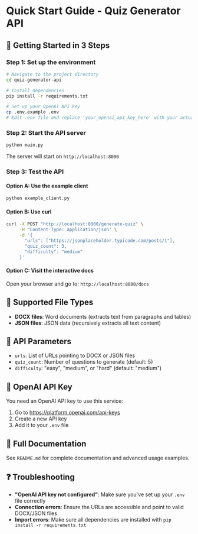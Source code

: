 # Quick Start Guide - Quiz Generator API

## 🚀 Getting Started in 3 Steps

### Step 1: Set up the environment
```bash
# Navigate to the project directory
cd quiz-generator-api

# Install dependencies
pip install -r requirements.txt

# Set up your OpenAI API key
cp .env.example .env
# Edit .env file and replace 'your_openai_api_key_here' with your actual OpenAI API key
```

### Step 2: Start the API server
```bash
python main.py
```

The server will start on `http://localhost:8000`

### Step 3: Test the API

#### Option A: Use the example client
```bash
python example_client.py
```

#### Option B: Use curl
```bash
curl -X POST "http://localhost:8000/generate-quiz" \
     -H "Content-Type: application/json" \
     -d '{
       "urls": ["https://jsonplaceholder.typicode.com/posts/1"],
       "quiz_count": 3,
       "difficulty": "medium"
     }'
```

#### Option C: Visit the interactive docs
Open your browser and go to: `http://localhost:8000/docs`

## 📁 Supported File Types

- **DOCX files**: Word documents (extracts text from paragraphs and tables)
- **JSON files**: JSON data (recursively extracts all text content)

## 🔧 API Parameters

- `urls`: List of URLs pointing to DOCX or JSON files
- `quiz_count`: Number of questions to generate (default: 5)
- `difficulty`: "easy", "medium", or "hard" (default: "medium")

## 🔑 OpenAI API Key

You need an OpenAI API key to use this service:
1. Go to https://platform.openai.com/api-keys
2. Create a new API key
3. Add it to your `.env` file

## 📖 Full Documentation

See `README.md` for complete documentation and advanced usage examples.

## ❓ Troubleshooting

- **"OpenAI API key not configured"**: Make sure you've set up your `.env` file correctly
- **Connection errors**: Ensure the URLs are accessible and point to valid DOCX/JSON files
- **Import errors**: Make sure all dependencies are installed with `pip install -r requirements.txt`

